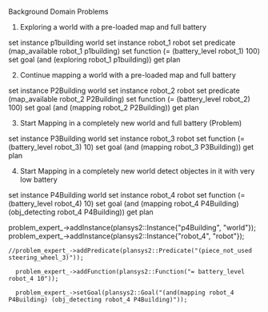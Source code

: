 Background Domain Problems


1. Exploring a world with a pre-loaded map and full battery

set instance p1building world
set instance robot_1 robot
set predicate (map_available robot_1 p1building)
set function (= (battery_level robot_1) 100)
set goal (and (exploring robot_1 p1building))
get plan

2. Continue mapping a world with a pre-loaded map and full battery

set instance P2Building world
set instance robot_2 robot
set predicate (map_available robot_2 P2Building)
set function (= (battery_level robot_2) 100)
set goal (and (mapping robot_2 P2Building))
get plan

3. Start Mapping in a completely new world and full battery (Problem)

set instance P3Building world
set instance robot_3 robot
set function (= (battery_level robot_3) 10)
set goal (and (mapping robot_3 P3Building))
get plan




4. Start Mapping in a completely new world detect objectes in it with very low battery

set instance P4Building world
set instance robot_4 robot
set function (= (battery_level robot_4) 10)
set goal (and (mapping robot_4 P4Building) (obj_detecting robot_4 P4Building))
get plan


problem_expert_->addInstance(plansys2::Instance{"p4Building", "world"});
      problem_expert_->addInstance(plansys2::Instance{"robot_4", "robot"});
 

    //problem_expert_->addPredicate(plansys2::Predicate("(piece_not_used steering_wheel_3)"));

      problem_expert_->addFunction(plansys2::Function("= battery_level robot_4 10"));

      problem_expert_->setGoal(plansys2::Goal("(and(mapping robot_4 P4Building) (obj_detecting robot_4 P4Building)"));